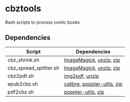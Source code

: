 # cbztools
Bash scripts to process comic books

## Dependencies
| Script                 | Dependencies                                                                                                                                                                          |
| ---------------------- | ------------------------------------------------------------------------------------------------------------------------------------------------------------------------------------- |
| cbz_shrink.sh          | [ImageMagick](https://packages.debian.org/trixie/graphicsmagick-imagemagick-compat), [unzip](https://packages.debian.org/trixie/unzip), [zip](https://packages.debian.org/trixie/zip) |
| cbz_spread_splitter.sh | [ImageMagick](https://packages.debian.org/trixie/graphicsmagick-imagemagick-compat), [unzip](https://packages.debian.org/trixie/unzip), [zip](https://packages.debian.org/trixie/zip) |
| cbz2pdf.sh             | [img2pdf](https://packages.debian.org/trixie/img2pdf), [unzip](https://packages.debian.org/trixie/unzip)                                                                              |
| epub2cbz.sh            | [calibre](https://packages.debian.org/trixie/calibre), [poppler-utils](https://packages.debian.org/trixie/poppler-utils), [zip](https://packages.debian.org/trixie/zip)               |
| pdf2cbz.sh             | [poppler-utils](https://packages.debian.org/trixie/poppler-utils), [zip](https://packages.debian.org/trixie/zip)                                                                      |
